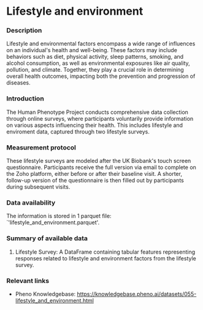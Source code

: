 # Lifestyle and environment

### Description

Lifestyle and environmental factors encompass a wide range of influences on an individual's health and well-being. These factors may include behaviors such as diet, physical activity, sleep patterns, smoking, and alcohol consumption, as well as environmental exposures like air quality, pollution, and climate. Together, they play a crucial role in determining overall health outcomes, impacting both the prevention and progression of diseases.

### Introduction

The Human Phenotype Project conducts comprehensive data collection through online surveys, where participants voluntarily provide information on various aspects influencing their health. This includes lifestyle and enviroment data, captured through two lifestyle surveys.

### Measurement protocol 
<!-- long measurment protocol for the data browser -->
These lifestyle surveys are modeled after the UK Biobank's touch screen questionnaire. Participants receive the full version via email to complete on the Zoho platform, either before or after their baseline visit. A shorter, follow-up version of the questionnaire is then filled out by participants during subsequent visits. 

### Data availability 
<!-- for the example notebooks -->
The information is stored in 1 parquet file: `'lifestyle_and_environment.parquet'.

### Summary of available data 
<!-- for the data browser -->
1. Lifestyle Survey: A DataFrame containing tabular features representing responses related to lifestyle and environment factors from the lifestyle survey.

### Relevant links

* Pheno Knowledgebase: https://knowledgebase.pheno.ai/datasets/055-lifestyle_and_environment.html
